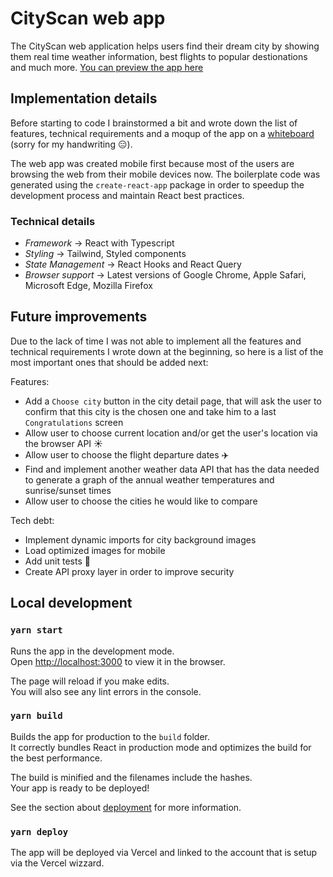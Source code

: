 # CityScan web app

The CityScan web application helps users find their dream city by showing them real time weather information, best flights to popular destionations and much more.
[You can preview the app here](https://city-scan.vercel.app)

## Implementation details

Before starting to code I brainstormed a bit and wrote down the list of features, technical requirements and a moqup of the app on a [whiteboard](https://photos.app.goo.gl/9PjMt5Pc9HnJqJ1D7) (sorry for my handwriting :expressionless:).

The web app was created mobile first because most of the users are browsing the web from their mobile devices now.
The boilerplate code was generated using the `create-react-app` package in order to speedup the development process and maintain React best practices.

### Technical details 

- *Framework* -> React with Typescript
- *Styling* -> Tailwind, Styled components
- *State Management* -> React Hooks and React Query
- *Browser support* -> Latest versions of Google Chrome, Apple Safari, Microsoft Edge, Mozilla Firefox

## Future improvements

Due to the lack of time I was not able to implement all the features and technical requirements I wrote down at the beginning, so here is a list of the most important ones that should be added next:

Features:

- Add a `Choose city` button in the city detail page, that will ask the user to confirm that this city is the chosen one and take him to a last `Congratulations` screen 
- Allow user to choose current location and/or get the user's location via the browser API :sunny:
- Allow user to choose the flight departure dates :airplane:
- Find and implement another weather data API that has the data needed to generate a graph of the annual weather temperatures and sunrise/sunset times
- Allow user to choose the cities he would like to compare
  
Tech debt:
- Implement dynamic imports for city background images
- Load optimized images for mobile
- Add unit tests :pray:
- Create API proxy layer in order to improve security


## Local development

### `yarn start`

Runs the app in the development mode.\
Open [http://localhost:3000](http://localhost:3000) to view it in the browser.

The page will reload if you make edits.\
You will also see any lint errors in the console.


### `yarn build`

Builds the app for production to the `build` folder.\
It correctly bundles React in production mode and optimizes the build for the best performance.

The build is minified and the filenames include the hashes.\
Your app is ready to be deployed!

See the section about [deployment](https://facebook.github.io/create-react-app/docs/deployment) for more information.

### `yarn deploy`

The app will be deployed via Vercel and linked to the account that is setup via the Vercel wizzard.
